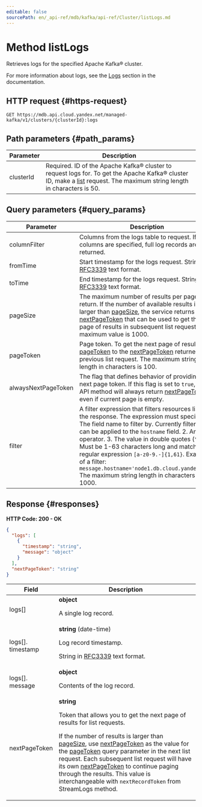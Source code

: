 ```yaml
---
editable: false
sourcePath: en/_api-ref/mdb/kafka/api-ref/Cluster/listLogs.md
---
```


# Method listLogs
Retrieves logs for the specified Apache Kafka® cluster.
 
For more information about logs, see the [Logs](/docs/managed-kafka/operations/cluster-logs) section in the documentation.
 
## HTTP request {#https-request}
```
GET https://mdb.api.cloud.yandex.net/managed-kafka/v1/clusters/{clusterId}:logs
```
 
## Path parameters {#path_params}
 
Parameter | Description
--- | ---
clusterId | Required. ID of the Apache Kafka® cluster to request logs for.  To get the Apache Kafka® cluster ID, make a [list](/docs/managed-kafka/api-ref/Cluster/list) request.  The maximum string length in characters is 50.
 
## Query parameters {#query_params}
 
Parameter | Description
--- | ---
columnFilter | Columns from the logs table to request.  If no columns are specified, full log records are returned.
fromTime | Start timestamp for the logs request.  String in [RFC3339](https://www.ietf.org/rfc/rfc3339.txt) text format.
toTime | End timestamp for the logs request.  String in [RFC3339](https://www.ietf.org/rfc/rfc3339.txt) text format.
pageSize | The maximum number of results per page to return.  If the number of available results is larger than [pageSize](/docs/managed-kafka/api-ref/Cluster/listLogs#query_params), the service returns a [nextPageToken](/docs/managed-kafka/api-ref/Cluster/listLogs#responses) that can be used to get the next page of results in subsequent list requests.  The maximum value is 1000.
pageToken | Page token.  To get the next page of results, set [pageToken](/docs/managed-kafka/api-ref/Cluster/listLogs#query_params) to the [nextPageToken](/docs/managed-kafka/api-ref/Cluster/listLogs#responses) returned by a previous list request.  The maximum string length in characters is 100.
alwaysNextPageToken | The flag that defines behavior of providing the next page token.  If this flag is set to `true`, this API method will always return [nextPageToken](/docs/managed-kafka/api-ref/Cluster/listLogs#responses), even if current page is empty.
filter | A filter expression that filters resources listed in the response.  The expression must specify: 1. The field name to filter by. Currently filtering can be applied to the `hostname` field. 2. An `=` operator. 3. The value in double quotes (`"`). Must be 1-63 characters long and match the regular expression `[a-z0-9.-]{1,61}`.  Example of a filter: `message.hostname='node1.db.cloud.yandex.net'`  The maximum string length in characters is 1000.
 
## Response {#responses}
**HTTP Code: 200 - OK**

```json 
{
  "logs": [
    {
      "timestamp": "string",
      "message": "object"
    }
  ],
  "nextPageToken": "string"
}
```

 
Field | Description
--- | ---
logs[] | **object**<br><p>A single log record.</p> 
logs[].<br>timestamp | **string** (date-time)<br><p>Log record timestamp.</p> <p>String in <a href="https://www.ietf.org/rfc/rfc3339.txt">RFC3339</a> text format.</p> 
logs[].<br>message | **object**<br><p>Contents of the log record.</p> 
nextPageToken | **string**<br><p>Token that allows you to get the next page of results for list requests.</p> <p>If the number of results is larger than <a href="/docs/managed-kafka/api-ref/Cluster/listLogs#query_params">pageSize</a>, use <a href="/docs/managed-kafka/api-ref/Cluster/listLogs#responses">nextPageToken</a> as the value for the <a href="/docs/managed-kafka/api-ref/Cluster/listLogs#query_params">pageToken</a> query parameter in the next list request. Each subsequent list request will have its own <a href="/docs/managed-kafka/api-ref/Cluster/listLogs#responses">nextPageToken</a> to continue paging through the results. This value is interchangeable with ``nextRecordToken`` from StreamLogs method.</p> 